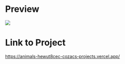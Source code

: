 # Preview
<img src="PreviewWolfViagens.gif"><br>
# Link to Project<br>
https://animals-hewut8cec-cozacs-projects.vercel.app/
